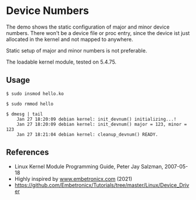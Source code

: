 # Device Numbers

The demo shows the static configuration of major and minor device numbers. There won't be a device file or proc entry, since the device ist just allocated in the kernel and not mapped to anywhere.   

Static setup of major and minor numbers is not preferable.  

The loadable kernel module, tested on 5.4.75.  

## Usage

```
$ sudo insmod hello.ko

$ sudo rmmod hello

$ dmesg | tail
    Jan 27 18:20:09 debian kernel: init_devnum() initializing...!
    Jan 27 18:20:09 debian kernel: init_devnum() major = 123, minor = 123
    Jan 27 18:21:04 debian kernel: cleanup_devnum() READY.
```

## References

 * Linux Kernel Module Programming Guide, Peter Jay Salzman, 2007-05-18
 * Highly inspired by www.embetronicx.com (2021)
 * https://github.com/Embetronicx/Tutorials/tree/master/Linux/Device_Driver
